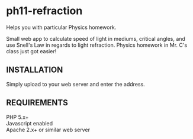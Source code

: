 ph11-refraction
===============

Helps you with particular Physics homework.

Small web app to calculate speed of light in mediums, critical angles, and use Snell's Law in regards to light refraction.  Physics homework in Mr. C's class just got easier!


INSTALLATION
-
Simply upload to your web server and enter the address.

REQUIREMENTS
-
PHP 5.x+<br>
Javascript enabled<br>
Apache 2.x+ or similar web server<br>
